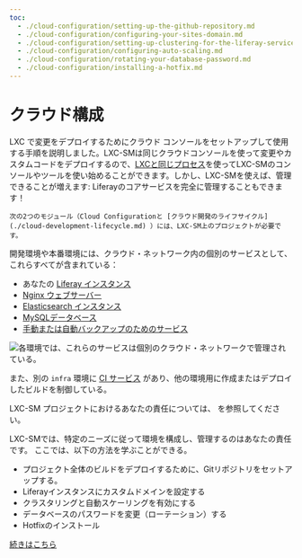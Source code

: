 ```yaml
---
toc:
  - ./cloud-configuration/setting-up-the-github-repository.md
  - ./cloud-configuration/configuring-your-sites-domain.md
  - ./cloud-configuration/setting-up-clustering-for-the-liferay-service.md
  - ./cloud-configuration/configuring-auto-scaling.md
  - ./cloud-configuration/rotating-your-database-password.md
  - ./cloud-configuration/installing-a-hotfix.md
---
```

# クラウド構成

LXC で変更をデプロイするためにクラウド コンソールをセットアップして使用する手順を説明しました。LXC-SMは同じクラウドコンソールを使って変更やカスタムコードをデプロイするので、[LXCと同じプロセス](./setting-up-your-cloud-project.md)を使ってLXC-SMのコンソールやツールを使い始めることができます。しかし、LXC-SMを使えば、管理できることが増えます: Liferayのコアサービスを完全に管理することもできます！

```{note}
次の2つのモジュール（Cloud Configurationと [クラウド開発のライフサイクル](./cloud-development-lifecycle.md) ）には、LXC-SM上のプロジェクトが必要です。
```

開発環境や本番環境には、クラウド・ネットワーク内の個別のサービスとして、これらすべてが含まれている：

* あなたの [Liferay インスタンス](https://learn.liferay.com/w/liferay-cloud/using-the-liferay-dxp-service)
* [Nginx ウェブサーバー](https://learn.liferay.com/w/liferay-cloud/platform-services/web-server-service)
* [Elasticsearch インスタンス](https://learn.liferay.com/w/liferay-cloud/platform-services/search-service)
* [MySQLデータベース](https://learn.liferay.com/w/liferay-cloud/platform-services/database-service/database-service)
* [手動または自動バックアップのためのサービス](https://learn.liferay.com/w/liferay-cloud/platform-services/backup-service/backup-service-overview)

![各環境では、これらのサービスは個別のクラウド・ネットワークで管理されている。](./cloud-configuration/images/01.png)

また、別の `infra` 環境に [CI サービス](https://learn.liferay.com/w/liferay-cloud/platform-services/continuous-integration) があり、他の環境用に作成またはデプロイしたビルドを制御している。

LXC-SM プロジェクトにおけるあなたの責任については、 [](https://help.liferay.com/hc/ja/articles/360059798531-DXP-Cloud-Shared-Activities) を参照してください。

LXC-SMでは、特定のニーズに従って環境を構成し、管理するのはあなたの責任です。 ここでは、以下の方法を学ぶことができる。

* プロジェクト全体のビルドをデプロイするために、Gitリポジトリをセットアップする。
* Liferayインスタンスにカスタムドメインを設定する
* クラスタリングと自動スケーリングを有効にする
* データベースのパスワードを変更（ローテーション）する
* Hotfixのインストール

[続きはこちら](./cloud-configuration/setting-up-the-github-repository.md)
